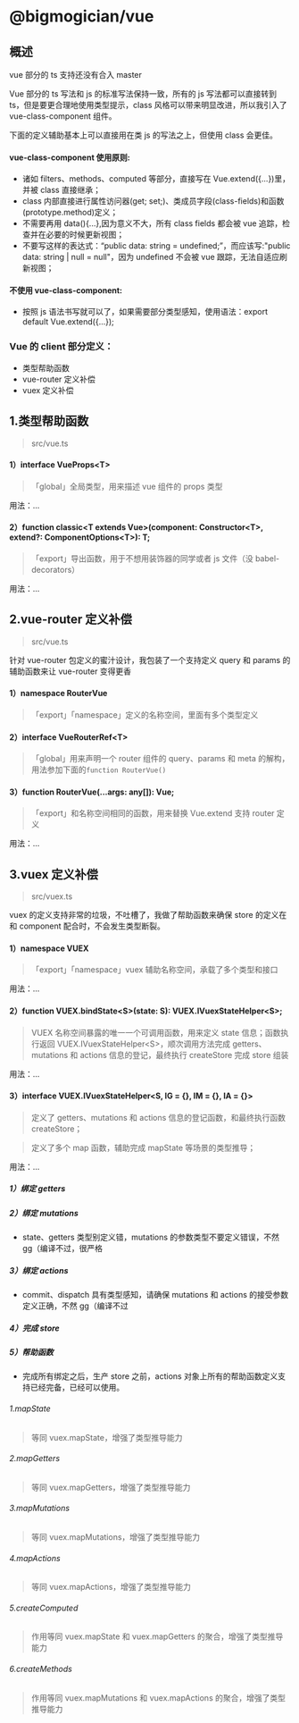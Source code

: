 # @bigmogician/vue

## 概述

vue 部分的 ts 支持还没有合入 master

Vue 部分的 ts 写法和 js 的标准写法保持一致，所有的 js 写法都可以直接转到 ts，但是要更合理地使用类型提示，class 风格可以带来明显改进，所以我引入了 vue-class-component 组件。

下面的定义辅助基本上可以直接用在类 js 的写法之上，但使用 class 会更佳。

#### vue-class-component 使用原则:

- 诸如 filters、methods、computed 等部分，直接写在 Vue.extend({...})里，并被 class 直接继承；
- class 内部直接进行属性访问器(get; set;)、类成员字段(class-fields)和函数(prototype.method)定义；
- 不需要再用 data(){...},因为意义不大，所有 class fields 都会被 vue 追踪，检查并在必要的时候更新视图；
- 不要写这样的表达式：“public data: string = undefined;”，而应该写:"public data: string | null = null"，因为 undefined 不会被 vue 跟踪，无法自适应刷新视图；

#### 不使用 vue-class-component:

- 按照 js 语法书写就可以了，如果需要部分类型感知，使用语法：export default Vue.extend({...});

### Vue 的 client 部分定义：

- 类型帮助函数
- vue-router 定义补偿
- vuex 定义补偿

## 1.类型帮助函数

> src/vue.ts

#### 1）interface VueProps\<T>

> 「global」全局类型，用来描述 vue 组件的 props 类型

用法：...

#### 2）function classic\<T extends Vue>(component: Constructor\<T>, extend?: ComponentOptions\<T>): T;

> 「export」导出函数，用于不想用装饰器的同学或者 js 文件（没 babel-decorators）

用法：...

## 2.vue-router 定义补偿

> src/vue.ts

针对 vue-router 包定义的蜜汁设计，我包装了一个支持定义 query 和 params 的辅助函数来让 vue-router 变得更香

#### 1）namespace RouterVue

> 「export」「namespace」定义的名称空间，里面有多个类型定义

#### 2）interface VueRouterRef\<T>

> 「global」用来声明一个 router 组件的 query、params 和 meta 的解构，用法参加下面的`function RouterVue()`

#### 3）function RouterVue(...args: any[]): Vue;

> 「export」和名称空间相同的函数，用来替换 Vue.extend 支持 router 定义

用法：...

## 3.vuex 定义补偿

> src/vuex.ts

vuex 的定义支持非常的垃圾，不吐槽了，我做了帮助函数来确保 store 的定义在和 component 配合时，不会发生类型断裂。

#### 1）namespace VUEX

> 「export」「namespace」vuex 辅助名称空间，承载了多个类型和接口

用法：...

#### 2）function VUEX.bindState\<S>(state: S): VUEX.IVuexStateHelper\<S>;

> VUEX 名称空间暴露的唯一一个可调用函数，用来定义 state 信息；函数执行返回 VUEX.IVuexStateHelper\<S>，顺次调用方法完成 getters、mutations 和 actions 信息的登记，最终执行 createStore 完成 store 组装

用法：...

#### 3）interface VUEX.IVuexStateHelper\<S, IG = {}, IM = {}, IA = {}>

> 定义了 getters、mutations 和 actions 信息的登记函数，和最终执行函数 createStore；

> 定义了多个 map 函数，辅助完成 mapState 等场景的类型推导；

用法：...

##### 1）绑定 getters

##### 2）绑定 mutations

- state、getters 类型别定义错，mutations 的参数类型不要定义错误，不然 gg（编译不过，很严格

##### 3）绑定 actions

- commit、dispatch 具有类型感知，请确保 mutations 和 actions 的接受参数定义正确，不然 gg（编译不过

##### 4）完成 store

##### 5）帮助函数

- 完成所有绑定之后，生产 store 之前，actions 对象上所有的帮助函数定义支持已经完备，已经可以使用。

###### 1.mapState

> 等同 vuex.mapState，增强了类型推导能力

###### 2.mapGetters

> 等同 vuex.mapGetters，增强了类型推导能力

###### 3.mapMutations

> 等同 vuex.mapMutations，增强了类型推导能力

###### 4.mapActions

> 等同 vuex.mapActions，增强了类型推导能力

###### 5.createComputed

> 作用等同 vuex.mapState 和 vuex.mapGetters 的聚合，增强了类型推导能力

###### 6.createMethods

> 作用等同 vuex.mapMutations 和 vuex.mapActions 的聚合，增强了类型推导能力
